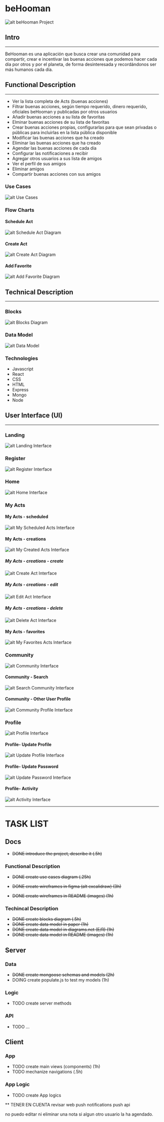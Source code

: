 # beHooman

![alt beHooman Project](https://media.giphy.com/media/L4fB9di7ekn3F5PXaW/giphy.gif)

## Intro
----

BeHooman es una aplicación que busca crear una comunidad para compartir, crear e incentivar las buenas acciones que podemos hacer cada día por otros y por el planeta, de forma desinteresada y recordándonos ser más humanos cada día. 

## Functional Description
---
- Ver la lista completa de Acts (buenas acciones)
- Filtrar buenas acciones, según tiempo requerido, dinero requerido, oficiales beHooman y publicadas por otros usuarios
- Añadir buenas acciones a su lista de favoritas
- Elminar buenas acciones de su lista de favoritas
- Crear buenas acciones propias, configurarlas para que sean privadas o públicas para incluirlas en la lista pública disponible
- Modificar las buenas acciones que ha creado
- Eliminar las buenas acciones que ha creado
- Agendar las buenas acciones de cada día
- Configurar las notificaciones a recibir
- Agregar otros usuarios a sus lista de amigos
- Ver el perfil de sus amigos
- Eliminar amigos
- Compartir buenas acciones con sus amigos

### Use Cases
![alt Use Cases](./images/useCases.png)

### Flow Charts

#### Schedule Act
![alt Schedule Act Diagram](./images/scheduleDiagram.jpg)

#### Create Act
![alt Create Act Diagram](./images/createDiagram.jpg)

#### Add Favorite
![alt Add Favorite Diagram](./images/addFavDiagram.jpg)


## Technical Description
---

### Blocks

![alt Blocks Diagram](./images/blocks.jpg)

### Data Model

![alt Data Model](./images/ERDiagram.jpg)


### Technologies
- Javascript
- React
- CSS
- HTML
- Express
- Mongo
- Node

## User Interface (UI)
___

### Landing
![alt Landing Interface](./images/user-interface/landing.jpg)

### Register
![alt Register Interface](./images/user-interface/register.jpg)

### Home
![alt Home Interface](./images/user-interface/home.jpg)

### My Acts 
#### My Acts - scheduled
![alt My Scheduled Acts Interface](./images/user-interface/myActs-scheduled.jpg)

#### My Acts - creations
![alt My Created Acts Interface](./images/user-interface/myActs-creations.jpg)

##### My Acts - creations - create
![alt Create Act Interface](./images/user-interface/myActs-create.jpg)

##### My Acts - creations - edit
![alt Edit Act Interface](./images/user-interface/myActs-edit.jpg)

##### My Acts - creations - delete
![alt Delete Act Interface](./images/user-interface/myActs-delete.jpg)

#### My Acts - favorites
![alt My Favorites Acts Interface](./images/user-interface/myActs-favorites.jpg)

### Community
![alt Community Interface](./images/user-interface/community.jpg)

#### Community - Search
![alt Search Community Interface](./images/user-interface/community-search.jpg)

#### Community - Other User Profile
![alt Community Profile Interface](./images/user-interface/community-userProfile.jpg)

### Profile
![alt Profile Interface](./images/user-interface/profile.jpg)

#### Profile- Update Profile
![alt Update Profile Interface](./images/user-interface/profile-updateProfile.jpg)

#### Profile- Update Password
![alt Update Password Interface](./images/user-interface/profile-updatePassword.jpg)

#### Profile- Activity
![alt Activity Interface](./images/user-interface/profile-activity.jpg)



------------------------------------

# TASK LIST

## Docs
- ~~DONE introduce the project, describe it (.5h)~~

### Functional Description
- ~~DONE create use cases diagram (.25h)~~
  
- ~~DONE create wireframes in figma (alt excalidraw) (3h)~~
- ~~DONE create wireframes in README (images) (1h)~~

### Techincal Description

- ~~DONE create blocks diagram (.5h)~~
- ~~DONE create data model in paper (1h)~~
- ~~DONE create data model in diagrams.net (E/R) (1h)~~
- ~~DONE create data model in README (images) (1h)~~

## Server

### Data

- ~~DONE create mongoose schemas and models (2h)~~
- DOING create populate.js to test my models (1h)

### Logic
- TODO create server methods

### API

- TODO ...

## Client

### App

- TODO create main views (components) (1h)
- TODO mechanize navigations (.5h)

### App Logic
- TODO create App logics


** TENER EN CUENTA
revisar web push notifications 
push api

no puedo editar ni eliminar una nota si algun otro usuario la ha agendado. 